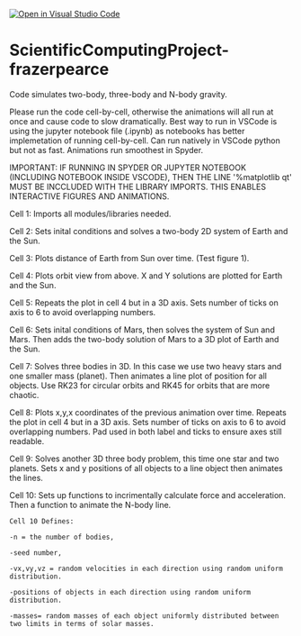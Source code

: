 [![Open in Visual Studio Code](https://classroom.github.com/assets/open-in-vscode-f059dc9a6f8d3a56e377f745f24479a46679e63a5d9fe6f495e02850cd0d8118.svg)](https://classroom.github.com/online_ide?assignment_repo_id=6595294&assignment_repo_type=AssignmentRepo)
# ScientificComputingProject-frazerpearce

Code simulates two-body, three-body and N-body gravity. 

Please run the code cell-by-cell, otherwise the animations will all run at once and cause code to
slow dramatically. Best way to run in VSCode is using the jupyter notebook file (.ipynb) as 
notebooks has better implemetation of running cell-by-cell. Can run natively in VSCode python but 
not as fast. Animations run smoothest in Spyder.

IMPORTANT: IF RUNNING IN SPYDER OR JUPYTER NOTEBOOK (INCLUDING NOTEBOOK INSIDE VSCODE), THEN 
THE LINE '%matplotlib qt' MUST BE INCCLUDED WITH THE LIBRARY IMPORTS. 
    THIS ENABLES INTERACTIVE FIGURES AND ANIMATIONS. 

Cell 1:
Imports all modules/libraries needed. 

Cell 2: 
Sets inital conditions and solves a two-body 2D system of Earth and the Sun.

Cell 3:
Plots distance of Earth from Sun over time. (Test figure 1).

Cell 4:
Plots orbit view from above. X and Y solutions are plotted for Earth and the Sun. 

Cell 5: 
Repeats the plot in cell 4 but in a 3D axis. Sets number of ticks on axis to 6 to avoid
overlapping numbers.

Cell 6: 
Sets inital conditions of Mars, then solves the system of Sun and Mars. 
Then adds the two-body solution of Mars to a 3D plot of Earth and the Sun.

Cell 7: 
Solves three bodies in 3D. In this case we use two heavy stars and one smaller mass (planet). 
Then animates a line plot of position for all objects. Use RK23 for circular orbits and RK45 for 
orbits that are more chaotic. 

Cell 8: 
Plots x,y,x coordinates of the previous animation over time. 
Repeats the plot in cell 4 but in a 3D axis. Sets number of ticks on axis to 6 to avoid overlapping numbers.
Pad used in both label and ticks to ensure axes still readable. 

Cell 9: 
Solves another 3D three body problem, this time one star and two planets. Sets x and y positions of all objects
to a line object then animates the lines. 

Cell 10: 
Sets up functions to incrimentally calculate force and acceleration. Then a function to animate the N-body
line. 

    Cell 10 Defines:

    -n = the number of bodies,

    -seed number,

    -vx,vy,vz = random velocities in each direction using random uniform distribution. 

    -positions of objects in each direction using random uniform distribution. 

    -masses= random masses of each object uniformly distributed between two limits in terms of solar masses. 


